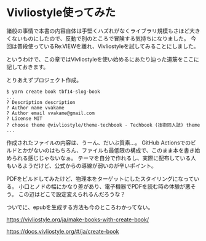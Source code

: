 # Vivliostyle使ってみた

諸般の事情で本書の内容自体は手堅くハズれがなくライブラリ規模もさほど大きくないものにしたので、反動で別のところで冒険する気持ちになりました。
今回は普段使っているRe:VIEWを離れ、Vivliostyleを試してみることにしました。

というわけで、この章ではVivliostyleを使い始めるにあたり辿った道筋をここに記しておきます。

とりあえずプロジェクト作成。

```shell
$ yarn create book tbf14-slog-book
...
? Description description
? Author name vvakame
? Author email vvakame@gmail.com
? License MIT
? choose theme @vivliostyle/theme-techbook - Techbook (技術同人誌) theme
...
```

作成されたファイルの内容は、うーん、だいぶ質素…。
GitHub Actionsでのビルドとかがないのはもちろん、ファイルも最低限の構成で、このまま本を書き始められる感じじゃないなぁ。
テーマを自分で作れるし、実際に配布している人もいるようだけど、公式からの導線が弱いのが辛いポイント。

PDFをビルドしてみたけど、物理本をターゲットにしたスタイリングになっている。
小口とノドの幅にかなり差があり、電子機器でPDFを読む時の体験が悪そう。
この辺はどこで設定変えられるんだろうな？


ついでに、epubを生成する方法も今のところわかってない。


https://vivliostyle.org/ja/make-books-with-create-book/

https://docs.vivliostyle.org/#/ja/create-book
